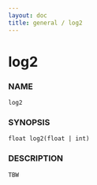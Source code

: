 ```yaml
---
layout: doc
title: general / log2
---
```

# log2

### NAME

    log2

### SYNOPSIS

    float log2(float | int)

### DESCRIPTION

    TBW

